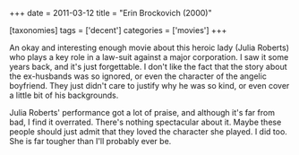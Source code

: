 +++
date = 2011-03-12
title = "Erin Brockovich (2000)"

[taxonomies]
tags = ['decent']
categories = ['movies']
+++

An okay and interesting enough movie about this heroic lady (Julia
Roberts) who plays a key role in a law-suit against a major corporation.
I saw it some years back, and it's just forgettable. I don't like the
fact that the story about the ex-husbands was so ignored, or even the
character of the angelic boyfriend. They just didn't care to justify
why he was so kind, or even cover a little bit of his backgrounds.

Julia Roberts' performance got a lot of praise, and although it's far
from bad, I find it overrated. There's nothing spectacular about it.
Maybe these people should just admit that they loved the character she
played. I did too. She is far tougher than I'll probably ever be.
